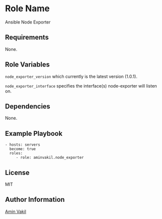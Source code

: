Role Name
=========

Ansible Node Exporter

Requirements
------------

None.

Role Variables
--------------

`node_exporter_version` which currently is the latest version (1.0.1).

`node_exporter_interface` specifies the interface(s) node-exporter will listen on.

Dependencies
------------

None.

Example Playbook
----------------

    - hosts: servers
      become: true
      roles:
         - role: aminvakil.node_exporter

License
-------

MIT

Author Information
------------------

[Amin Vakil](https://www.aminvakil.com/)
